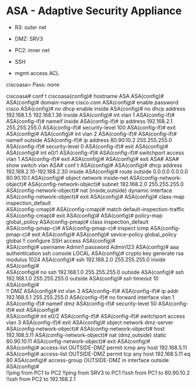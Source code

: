 # ASA - Adaptive Security Appliance

- R3: outer net
- DMZ: SRV3
- PC2: inner net

- SSH
- mgmt access ACL

ciscoasa>
Pass: none

ciscoasa# conf t
ciscoasa(config)# hostname ASA
ASA(config)#
ASA(config)# domain-name cisco.com
ASA(config)# enable password cisco
ASA(config)# no dhcp enable inside
ASA(config)# no dhcp address 192.168.1.5 192.168.1.36 inside
ASA(config)# int vlan 1
ASA(config-if)#
ASA(config-if)# nameif inside
ASA(config-if)# ip address  192.168.2.1    255.255.255.0
ASA(config-if)# security-level 100
ASA(config-if)# exit
ASA(config)#
ASA(config)# int vlan 2
ASA(config-if)#
ASA(config-if)# nameif outside
ASA(config-if)#  ip address 80.90.10.2     255.255.255.0
ASA(config-if)# security-level 0
ASA(config-if)# exit 
ASA(config)#
ASA(config)# int e0/1
ASA(config-if)#
ASA(config-if)# switchport access vlan 1
ASA(config-if)# exit 
ASA(config)#
ASA(config)# exit 
ASA#
ASA# show switch vlan
ASA# conf t
ASA(config)#
ASA(config)# dhcp address 192.168.2.10-192.168.2.30 inside
ASA(config)# route outside 0.0.0.0 0.0.0.0 80.90.10.1
ASA(config)# object network inside-net
ASA(config-network-object)# 
ASA(config-network-object)# subnet  192.168.2.0    255.255.255.0
ASA(config-network-object)# nat (inside,outside) dynamic interface
ASA(config-network-object)#  exit 
ASA(config)# 
ASA(config)# class-map inspection_default  
ASA(config-cmap)# 
ASA(config-cmap)# match default-inspection-traffic
ASA(config-cmap)# exit 
ASA(config)# 
ASA(config)#  policy-map global_policy
ASA(config-pmap)# class   inspection_default  
ASA(config-pmap-c)# 
ASA(config-pmap-c)# inspect icmp 
ASA(config-pmap-c)# exit 
ASA(config)# 
ASA(config)# sevice-policy  global_policy global
!! configure SSH access
ASA(config)#  
ASA(config)# username Admin1 password Admin123
ASA(config)# aaa authentication ssh console LOCAL 
ASA(config)# crypto key generate rsa modulus 1024
ASA(config)#  ssh 192.168.2.0     255.255.255.0 inside
ASA(config)#  
ASA(config)#  no  ssh 192.168.1.0     255.255.255.0 outside
ASA(config)#  ssh 192.168.1.0     255.255.255.0 outside
ASA(config)#  ssh timeout 10
ASA(config)#  
!! DMZ
ASA(config)#  int vlan 3
ASA(config-if)#
ASA(config-if)# ip addr 192.168.5.1   255.255.255.0 
ASA(config-if)# no forward interface vlan 1
ASA(config-if)# nameif dmz
ASA(config-if)# security-level 50
ASA(config-if)# exit
ASA(config)#  
ASA(config)#   int e0/2
ASA(config-if)#
ASA(config-if)# switchport access vlan 3
ASA(config-if)# exit
ASA(config)#  object network dmz-server 
ASA(config-network-object)# 
ASA(config-network-object)# host 192.168.5.11
ASA(config-network-object)# nat (dmz,outside) static 80.90.10.11
ASA(config-network-object)# exit
ASA(config)#  
ASA(config)#  access-list OUTSIDE-DMZ permit icmp any host  192.168.5.11
ASA(config)#  access-list OUTSIDE-DMZ permit tcp any host  192.168.5.11 eq 80
ASA(config)#  access-group OUTSIDE-DMZ in interface outside 
ASA(config)#  
!!ping from PC1 to PC2 
!!ping from SRV3 to PC1
!!ssh from PC1 to 80.90.10.2
!!ssh from PC2 to 192.168.2.1
